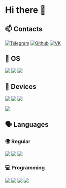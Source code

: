 # Hi there 👋




## 📫 Contacts 

<a href="https://t.me/ivnshrv" target="_blank"><img alt="Telegram" src="https://img.shields.io/badge/telegram-%231DA1F2.svg?&style=for-the-badge&logo=telegram&logoColor=white" /></a> <a href="https://github.com/ivnshrv" target="_blank"><img alt="Github" src="https://img.shields.io/badge/GitHub-%2312100E.svg?&style=for-the-badge&logo=Github&logoColor=white" /></a> <a href="https://vk.com/ivnshrv" target="_blank"><img alt="VK" src="https://img.shields.io/badge/VK-%2312100E.svg?&style=for-the-badge&logo=VK&logoColor=white" /></a>

## 📀 OS

![](https://img.shields.io/badge/macOS-informational?style=flat&logo=apple&logoColor=white&color=violet)
![](https://img.shields.io/badge/Ubuntu-informational?style=flat&logo=Ubuntu&logoColor=white&color=violet)
![](https://img.shields.io/badge/iOS-informational?style=flat&logo=apple&logoColor=white&color=violet)

## 📱 Devices


![](https://img.shields.io/badge/MacBook%20Pro-15'%202016-informational?style=flat&logo=apple&logoColor=white&color=green)
![](https://img.shields.io/badge/Intel-Core%20i7-informational?style=flat&logo=intel&logoColor=white&color=2bbc8a)
![](https://img.shields.io/badge/Radeon%20460-4%20GB-informational?style=flat&logo=amd&logoColor=white&color=2bbc8a)

![](https://img.shields.io/badge/iPhone-11%20Pro%20Max-informational?style=flat&logo=apple&logoColor=white&color=green)

## 🗣 Languages

### 🌍 Regular

![](https://img.shields.io/badge/Русский-Russian-informational?style=flat&logo=apple&logoColor=white&color=red)
![](https://img.shields.io/badge/English-English-informational?style=flat&logo=apple&logoColor=white&color=red)
![](https://img.shields.io/badge/汉语-Chinese-informational?style=flat&logo=apple&logoColor=white&color=red)

### 💻 Programming
![](https://img.shields.io/badge/Python-3-informational?style=flat&logo=python&logoColor=white&color=orange)
![](https://img.shields.io/badge/C++-20-informational?style=flat&logo=c&logoColor=white&color=orange)
![](https://img.shields.io/badge/HTML-5-informational?style=flat&logo=HTML5&logoColor=white&color=orange)
![](https://img.shields.io/badge/QT-5-informational?style=flat&logo=qt&logoColor=white&color=orange)
